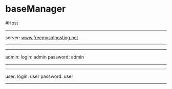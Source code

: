 # baseManager


#Host
****
server: www.freemysqlhosting.net
****

****
admin:
login: admin
password: admin
***

***
user:
login: user
password: user
****
